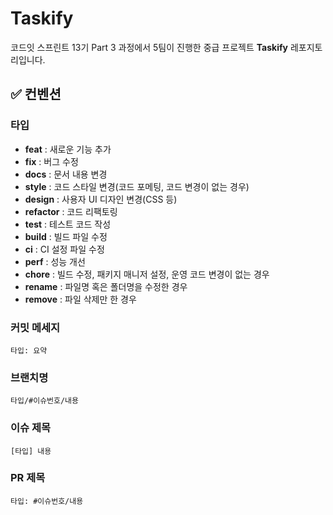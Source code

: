 # Taskify

코드잇 스프린트 13기 Part 3 과정에서 5팀이 진행한 중급 프로젝트 **Taskify** 레포지토리입니다.

## ✅ 컨벤션

### 타입

- **feat** : 새로운 기능 추가
- **fix** : 버그 수정
- **docs** : 문서 내용 변경
- **style** : 코드 스타일 변경(코드 포메팅, 코드 변경이 없는 경우)
- **design** : 사용자 UI 디자인 변경(CSS 등)
- **refactor** : 코드 리팩토링
- **test** : 테스트 코드 작성
- **build** : 빌드 파일 수정
- **ci** : CI 설정 파일 수정
- **perf** : 성능 개선
- **chore** : 빌드 수정, 패키지 매니저 설정, 운영 코드 변경이 없는 경우
- **rename** : 파일명 혹은 폴더명을 수정한 경우
- **remove** : 파일 삭제만 한 경우

### 커밋 메세지

```
타입: 요약
```

### 브랜치명

```
타입/#이슈번호/내용
```

### 이슈 제목

```
[타입] 내용
```

### PR 제목

```
타입: #이슈번호/내용
```
